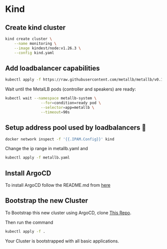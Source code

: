 # Kind

## Create kind cluster

```sh
kind create cluster \
    --name monitoring \
    --image kindest/node:v1.26.3 \
    --config kind.yaml
```

## Add loadbalancer capabilities

```sh
kubectl apply -f https://raw.githubusercontent.com/metallb/metallb/v0.13.7/config/manifests/metallb-native.yaml
```

Wait until the MetalLB pods (controller and speakers) are ready:

```sh
kubectl wait --namespace metallb-system \
                --for=condition=ready pod \
                --selector=app=metallb \
                --timeout=90s
```

## Setup address pool used by loadbalancers 🔗︎

```sh
docker network inspect -f '{{.IPAM.Config}}' kind
```

Change the ip range in metallb.yaml and

```sh
kubectl apply -f metallb.yaml
```

## Install ArgoCD

To install ArgoCD follow the README.md from [here](https://github.com/mkoellges/argocd-demo)



## Bootstrap the new Cluster

To Bootstrap this new cluster using ArgoCD, clone [This Repo](https://github.com/mkoellges/argocd-ops).

Then run the command

```sh
kubectl apply -f .
```

Your Cluster is bootstrapped with all basic applications.